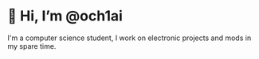 # 👋 Hi, I’m @och1ai
I'm a computer science student, I work on electronic projects and mods in my spare time.
<!---
jacquerol/jacquerol is a ✨ special ✨ repository because its `README.md` (this file) appears on your GitHub profile.
You can click the Preview link to take a look at your changes.
--->
